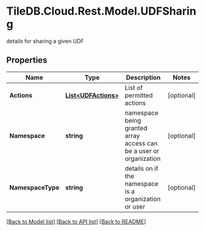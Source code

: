 # TileDB.Cloud.Rest.Model.UDFSharing
details for sharing a given UDF

## Properties

Name | Type | Description | Notes
------------ | ------------- | ------------- | -------------
**Actions** | [**List&lt;UDFActions&gt;**](UDFActions.md) | List of permitted actions | [optional] 
**Namespace** | **string** | namespace being granted array access can be a user or organization | [optional] 
**NamespaceType** | **string** | details on if the namespace is a organization or user | [optional] 

[[Back to Model list]](../README.md#documentation-for-models) [[Back to API list]](../README.md#documentation-for-api-endpoints) [[Back to README]](../README.md)

